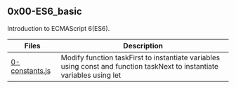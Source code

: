 ## 0x00-ES6_basic

Introduction to ECMAScript 6(ES6).

| Files                            | Description                                                                                                             |
| -------------------------------- | ----------------------------------------------------------------------------------------------------------------------- |
| [0-constants.js](0-constants.js) | Modify function taskFirst to instantiate variables using const and function taskNext to instantiate variables using let |
